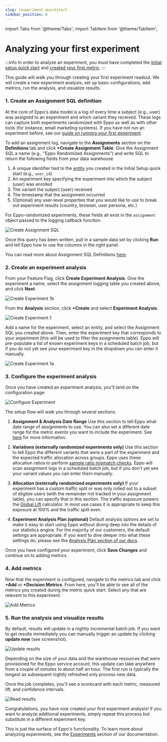 ```yaml
---
slug: /experiment-quickstart
sidebar_position: 6
---
```


import Tabs from '@theme/Tabs';
import TabItem from '@theme/TabItem';

# Analyzing your first experiment

:::info
In order to analyze an experiment, you must have completed the [initial setup quick start](/setup-quickstart) and [created your first metric](/metric-quickstart).
:::

This guide will walk you through creating your first experiment readout. We will create a new experiment analysis, set up basic configurations, add metrics, run the analysis, and visualize results.


### 1. Create an Assignment SQL definition

At the core of Eppo's data model is a log of every time a subject (e.g., user) was assigned to an experiment and which variant they received. These logs can capture both experiments randomized with Eppo as well as with other tools (for instance, email marketing systems). If you have not run an experiment before, see our [guide on running your first experiment](/feature-flag-quickstart).  

To add an assignment log, navigate to the **Assignments** section on the **Definitions** tab and click **+Create Assignment Table**. Give the Assignment SQL a name (e.g., "Eppo Randomized Assignments") and write SQL to return the following fields from your data warehouse:

1. A unique identifier tied to the [entity](/data-management/definitions/entities) you created in the Initial Setup quick start (e.g., `user_id`)
2. An experiment key specifying the experiment into which the subject (user) was enrolled
3. The variant the subject (user) received
4. The timestamp that the assignment occurred 
5. (Optional) any user-level properties that you would like to use to break out experiment results (country, browser, user persona, etc.)

For Eppo-randomized experiments, these fields all exist in the `assignment` object passed to the logging callback function.

![Create Assignment SQL](/../static/img/initial-setup/quick-start-2.png)

Once this query has been written, pull in a sample data set by clicking **Run** and tell Eppo how to use the columns in the right panel.

You can read more about Assignment SQL Definitions [here](/data-management/definitions/assignment-sql).

### 2. Create an experiment analysis

<Tabs>
<TabItem value="e2e" label="Eppo Randomized">

From your Feature Flag, click **Create Experiment Analysis**. Give the experiment a name, select the assignment logging table you created above, and click **Next**.

![Create Experiment 1b](/../static/img/building-experiments/quick-start-1b.png)

</TabItem>

<TabItem value="external" label="Externally Randomized">

From the **Analysis** section, click **+Create** and select **Experiment Analysis**. 

![Create Experiment 1](/../static/img/building-experiments/quick-start-1.png)

Add a name for the experiment, select an entity, and select the Assignment SQL you created above. Then, enter the experiment key that corresponds to your experiment (this will be used to filter the assignments table). Eppo will pre-populate a list of known experiment keys in a scheduled batch job, but if you do not yet see your experiment key in the dropdown you can enter it manually.

![Create Experiment 1a](/../static/img/building-experiments/quick-start-1a.png)

</TabItem>

</Tabs>

### 3. Configure the experiment analysis

Once you have created an experiment analysis, you'll land on the configuration page:

![Configure Experiment](/../static/img/building-experiments/quick-start-2.png)

The setup flow will walk you through several sections:

1. **Assignment & Analysis Date Range**
Use this section to tell Eppo what date range of assignments to use. You can also set a different date range for the metric events you want to include the experiment. See [here](/experiment-analysis/configuration#experiments-with-custom-event-dates) for more information.

2. **Variations (externally randomized experiments only)**
Use this section to tell Eppo the different variants that were a part of the experiment and the expected traffic allocation across groups. Eppo uses these allocation ratios to perform [sample ratio mismatch checks](/statistics/sample-ratio-mismatch). Eppo will scan assignment logs in a scheduled batch job, but if you don't yet see your variant values you can enter them manually.

3. **Allocation (externally randomized experiments only)**
If your experiment has a custom traffic split or was only rolled out to a subset of eligible users (with the remainder not tracked in your assignment table), you can specify that in this section. The traffic exposure powers the [Global Lift](/experiment-analysis/reading-results/global-lift) calculator. In most use cases it is appropriate to keep this exposure at 100% and the traffic split even.

4. **Experiment Analysis Plan (optional)**
Default analysis options are set to make it easy to start using Eppo without diving deep into the details of our statistics engine. For the majority of our customers, the default settings are appropriate. If you want to dive deeper into what these settings do, please see the [Analysis Plan section of our docs](/experiment-analysis/configuration/analysis-plans).  

Once you have configured your experiment, click **Save Changes** and continue on to adding metrics.

### 4. Add metrics

Now that the experiment is configured, navigate to the metrics tab and click **+Add** or **+Decision Metrics**. From here, you'll be able to see all of the metrics you created during the metric quick start. Select any that are relevant to this experiment.

![Add Metrics](/../static/img/building-experiments/quick-start-3.png)

### 5. Run the analysis and visualize results

By default, results will update in a nightly incremental batch job. If you want to get results immediately you can manually trigger an update by clicking **update now** (see screenshot).

![Update results](/../static/img/building-experiments/quick-start-4.png)

Depending on the size of your data and the warehouse resources that were provisioned for the Eppo service account, this update can take anywhere from a couple of minutes to about half an hour. The first run is typically the longest as subsequent nightly refreshed only process new data.

Once the job completes, you'll see a scorecard with each metric, measured lift, and confidence intervals.

![Read results](/../static/img/building-experiments/quick-start-5.png)

Congratulations, you have now created your first experiment analysis! If you want to analyze additional experiments, simply repeat this process but substitute in a different experiment key.

This is just the surface of Eppo's functionality. To learn more about analyzing experiments, see the [Experiments](/experiment-analysis/) section of our documentation.
